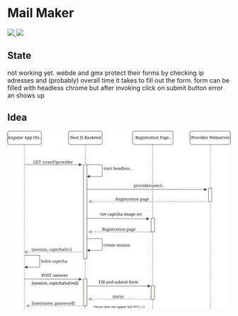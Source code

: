 # Mail Maker

<a href="https://badges.mit-license.org/" alt="MIT Licence">
    <img src="https://img.shields.io/badge/license-MIT-0677b7" />
</a>
<a href="https://badges.mit-license.org/" alt="MIT Licence">
    <img src="https://img.shields.io/badge/state-NOT WORKING-e74c3c" />
</a>

## State

not working yet. webde and gmx protect their forms by checking ip adresses and (probably) overall time it takes to fill out the form. form can be filled with headless chrome but after invoking click on submit button error an shows up

## Idea

<p align="center">
  <img src="doc/sequence_diagram.svg" title="Sequence Diagram of App Communication">
</p>
